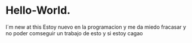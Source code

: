 # Hello-World.
I´m new at this
Estoy nuevo en la programacion y me da miedo fracasar y no poder comseguir un trabajo de esto 
y si estoy cagao
